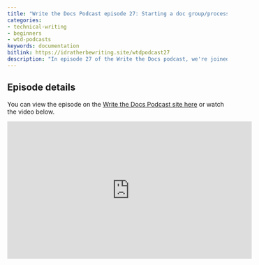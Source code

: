 ```yaml
---
title: "Write the Docs Podcast episode 27: Starting a doc group/process when you're the first"
categories:
- technical-writing
- beginners
- wtd-podcasts
keywords: documentation
bitlink: https://idratherbewriting.site/wtdpodcast27
description: "In episode 27 of the Write the Docs podcast, we're joined by Cynthia Ng and Amy Qualls from GitLab to talk about strategies for starting up docs in organizations where there aren't any other tech writers and where you're first on scene setting up shop. What are your first steps as a documentarian when there isn't anyone else, when processes, contacts, tools, and other systems aren't documented or described anywhere? When you're first on scene, docs might not even be your full-time job but rather a task that's on the side of your desk and which you have to bootstrap from ground zero."
---
```


## Episode details

You can view the episode on the [Write the Docs Podcast site here](https://podcast.writethedocs.org/2020/02/20/episode-27-starting-doc-dept-from-scratch) or watch the video below.

<iframe width="560" height="315" src="https://www.youtube.com/embed/lEd-aDW4aAk" frameborder="0" allow="accelerometer; autoplay; encrypted-media; gyroscope; picture-in-picture" allowfullscreen></iframe>
